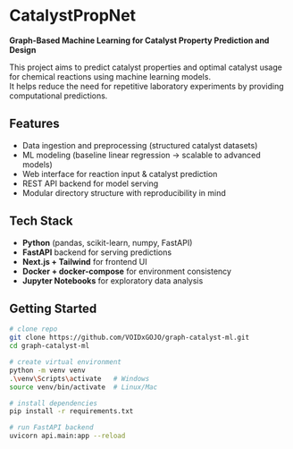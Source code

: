 # CatalystPropNet

**Graph-Based Machine Learning for Catalyst Property Prediction and Design**

This project aims to predict catalyst properties and optimal catalyst usage for chemical reactions using machine learning models.  
It helps reduce the need for repetitive laboratory experiments by providing computational predictions.

## Features
- Data ingestion and preprocessing (structured catalyst datasets)
- ML modeling (baseline linear regression → scalable to advanced models)
- Web interface for reaction input & catalyst prediction
- REST API backend for model serving
- Modular directory structure with reproducibility in mind

## Tech Stack
- **Python** (pandas, scikit-learn, numpy, FastAPI)
- **FastAPI** backend for serving predictions
- **Next.js + Tailwind** for frontend UI
- **Docker + docker-compose** for environment consistency
- **Jupyter Notebooks** for exploratory data analysis

## Getting Started
```bash
# clone repo
git clone https://github.com/VOIDxGOJO/graph-catalyst-ml.git
cd graph-catalyst-ml

# create virtual environment
python -m venv venv
.\venv\Scripts\activate   # Windows
source venv/bin/activate  # Linux/Mac

# install dependencies
pip install -r requirements.txt

# run FastAPI backend
uvicorn api.main:app --reload
